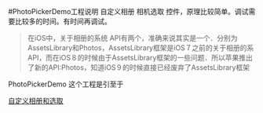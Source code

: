#PhotoPickerDemo工程说明
自定义相册 相机选取 控件，原理比较简单。调试需要比较多的时间。有时间再调试。

>在iOS中，关于相册的系统 API有两个，准确来说其实是一个．分别为AssetsLibrary和Photos，AssetsLibrary框架是iOS７之前的关于相册的系API，而在iOS８的时候由于AssetsLibrary框架的一些问题．所以苹果推出了新的API:Photos，知道iOS９的时候直接已经废弃了AssetsLibrary框架

PhotoPickerDemo 这个工程是引至于

[自定义相册和选取](http://www.jianshu.com/p/cc85282fac5e)